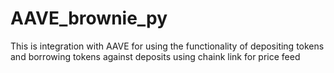 # AAVE_brownie_py

This is integration with AAVE for using the functionality of depositing tokens and borrowing tokens against deposits using chaink link for price feed
